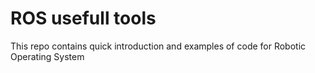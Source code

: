 # ROS usefull tools
This repo contains quick introduction and examples of code for Robotic Operating System
